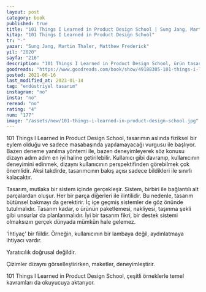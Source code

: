 ```yaml
---
layout: post
category: book
published: true
title: "101 Things I Learned in Product Design School | Sung Jang, Martin Thaler, Matthew Frederick (Kitap)"
kitap: "101 Things I Learned in Product Design School"
tr: "-"
yazar: "Sung Jang, Martin Thaler, Matthew Frederick"
yil: "2020"
sayfa: "216"
description: "101 Things I Learned in Product Design School, ürün tasarımı hakkında ipuçları veren bir kitap."
goodreads: "https://www.goodreads.com/book/show/49188385-101-things-i-learned-in-product-design-school"
posted: 2021-06-16
last_modified_at: 2023-01-14
tag: "endüstriyel tasarım"
instagram: "no"
insta: "no"
reread: "no"
rating: "4"
num: "177"
image: "/assets/new/101-things-i-learned-in-product-design-school.jpg"
---
```


101 Things I Learned in Product Design School, tasarımın aslında fiziksel bir eylem olduğu ve sadece masabaşında yapılamayacağı vurgusu ile başlıyor. Bazen deneme yanılma yöntemi ile, bazen deneyimleyerek söz konusu dizayn adım adım en iyi haline getirilebilir. Kullanıcı gibi davranıp, kullanıcının deneyimini edinmek, dizaynı kullanıcının perspektifinden görebilmek çok önemlidir. Aksi takdirde, tasarımcının bakış açısı sadece bildikleri ile sınırlı kalacaktır.

Tasarım, mutlaka bir sistem içinde gerçekleşir. Sistem, birbiri ile bağlantılı alt parçalardan oluşur. Her bir parça diğerleri ile ilintilidir. Bu nedenle, tasarım bütünsel bakmayı da gerektirir. İç içe geçmiş sistemler de göz önünde tutulmalıdır. Tasarım kadar, o ürünün paketlemesi, nakliyesi, taşınma şekli gibi unsurlar da planlanmalıdır. İyi bir tasarım fikri, bir destek sistemi olmaksızın gerçek dünyada mümkün hale gelemez.

'İhtiyaç' bir fiildir. Örneğin, kullanıcının bir lambaya değil, aydınlatmaya ihtiyacı vardır.

Yaratıcılık doğrusal değildir.

Çizimler dizaynı görselleştirirken, maketler, deneyimleştirir.

101 Things I Learned in Product Design School, çeşitli örneklerle temel kavramları da okuyucuya aktarıyor.
